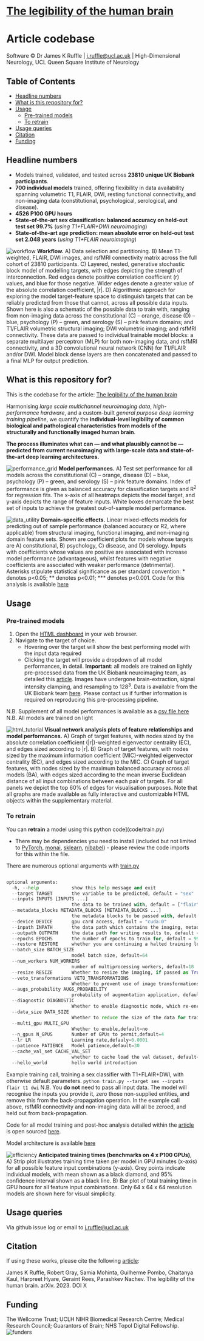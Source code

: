 # [The legibility of the human brain](URL)
# Article codebase

Software © Dr James K Ruffle | j.ruffle@ucl.ac.uk | High-Dimensional Neurology, UCL Queen Square Institute of Neurology


## Table of Contents
- [Headline numbers](#headline-numbers)
- [What is this repository for?](#what-is-this-repository-for)
- [Usage](#usage)
	- [Pre-trained models](#pre-trained-models)
	- [To retrain](#to-retrain)
- [Usage queries](#usage-queries)
- [Citation](#citation)
- [Funding](#funding)


## Headline numbers
- Models trained, validated, and tested across **23810 unique UK Biobank participants**.
- **700 individual models** trained, offering flexibility in data availability spanning volumetric T1, FLAIR, DWI, resting functional connectivity, and non-imaging data (constitutional, psychological, serological, and disease).
- **4526 P100 GPU hours**
- **State-of-the-art sex classification: balanced accuracy on held-out test set 99.7%** (*using T1+FLAIR+DWI neuroimaging*)
- **State-of-the-art age prediction: mean absolute error on held-out test set 2.048 years** (*using T1+FLAIR neuroimaging*)

![workflow](assets/workflow.jpg)
**Workflow.** A) Data selection and partitioning. B) Mean T1-weighted, FLAIR, DWI images, and rsfMRI connectivity matrix across the full cohort of 23810 participants. C) Layered, nested, generative stochastic block model of modelling targets, with edges depicting the strength of interconnection. Red edges denote positive correlation coefficient (r) values, and blue for those negative. Wider edges denote a greater value of the absolute correlation coefficient, |r|. D) Algorithmic approach for exploring the model target-feature space to distinguish targets that can be reliably predicted from those that cannot, across all possible data inputs. Shown here is also a schematic of the possible data to train with, ranging from non-imaging data across the constitutional (C) – orange, disease (D) – blue, psychology (P) – green, and serology (S) – pink feature domains; and T1/FLAIR volumetric structural imaging; DWI volumetric imaging; and rsfMRI connectivity. These data are passed to individual trainable model blocks: a separate multilayer perceptron (MLP) for both non-imaging data, and rsfMRI connectivity, and a 3D convolutional neural network (CNN) for T1/FLAIR and/or DWI. Model block dense layers are then concatenated and passed to a final MLP for output prediction.


## What is this repository for?
This is the codebase for the article: [The legibility of the human brain](URL)

Harmonising *large scale multichannel neuroimaging data*, *high-performance hardware*, and a custom-built *general purpose deep learning training pipeline*, we quantify the **individual-level legibility of common biological and pathological characteristics from models of the structurally and functionally imaged human brain**. 

**The process illuminates what can — and what plausibly cannot be — predicted from current neuroimaging with large-scale data and state-of-the-art deep learning architectures.**


![performance_grid](assets/performance_grid.jpg)
**Model performances.** A) Test set performance for all models across the constitutional (C) – orange, disease (D) – blue, psychology (P) – green, and serology (S) – pink feature domains. Index of performance is given as balanced accuracy for classification targets and R<sup>2</sup> for regression fits. The x-axis of all heatmaps depicts the model target, and y-axis depicts the range of feature inputs. White boxes demarcate the best set of inputs to achieve the greatest out-of-sample model performance.


![data_utility](assets/data_utility.jpg)
**Domain-specific effects.** Linear mixed-effects models for predicting out of sample performance (balanced accuracy or R2, where applicable) from structural imaging, functional imaging, and non-imaging domain feature sets. Shown are coefficient plots for models whose targets are A) constitutional, B) psychology, C) disease, and D) serology. Inputs with coefficients whose values are positive are associated with increase model performance (advantageous), whilst features with negative coefficients are associated with weaker performance (detrimental). Asterisks stipulate statistical significance as per standard convention: * denotes p<0.05; ** denotes p<0.01; *** denotes p<0.001. Code for this analysis is available [here](code/ModelComparison.R)



## Usage
### Pre-trained models
1) Open the [HTML dashboard](Interactive_results.html) in your web browser. 
2) Navigate to the target of choice.
	- Hovering over the target will show the best performing model with the input data required
	- Clicking the target will provide a dropdown of all model performances, in detail.
**Important**: all models are trained on lightly pre-processed data from the UK Biobank neuroimaging team, as detailed this [article](https://doi.org/10.1016/j.neuroimage.2017.10.034). Images have undergone brain-extraction, signal intensity clamping, and resampling to 128<sup>3</sup>. Data is available from the UK Biobank team [here](https://www.ukbiobank.ac.uk). Please contact us if further information is required on reproducing this pre-processing pipeline.

N.B. Supplement of all model performances is available as a [csv file here](assets/metrics_comparison_test.csv)
N.B. All models are trained on light

![html_tutorial](assets/html_tutorial.jpg)
**Visual network analysis plots of feature relationships and model performances.** A) Graph of target features, with nodes sized by the absolute correlation coefficient (|r|)-weighted eigenvector centrality (EC), and edges sized according to |r|. B) Graph of target features, with nodes sized by the maximum information coefficient (MIC)-weighted eigenvector centrality (EC), and edges sized according to the MIC. C) Graph of target features, with nodes sized by the maximum balanced accuracy across all models (BA), with edges sized according to the mean inverse Euclidean distance of all input combinations between each pair of targets. For all panels we depict the top 60% of edges for visualisation purposes. Note that all graphs are made available as fully interactive and customizable HTML objects within the supplementary material.


### To retrain
You can **retrain** a model using this python code](code/train.py)
- There may be dependencies you need to install (included but not limited to [PyTorch](https://pytorch.org), [monai](https://monai.io), [sklearn](https://scikit-learn.org/stable/), [nibabel](https://nipy.org/nibabel/)) - please review the code imports for this within the file.

There are numerous optional arguments with [train.py](code/train.py) 
```python train.py -h

optional arguments:
  -h, --help            show this help message and exit
  --target TARGET       the variable to be predicted, default = "sex"
  --inputs INPUTS [INPUTS ...]
                        the data to be trained with, default = ["flair", "t1", "dwi", "metadata", "connectivity"]
  --metadata_blocks METADATA_BLOCKS [METADATA_BLOCKS ...]
                        the metadata blocks to be passed with, default = ["constitutional","serology","psychology","disease"]
  --device DEVICE       gpu card access, default = "cuda:0"
  --inpath INPATH       the data path which contains the imaging, metadata and connectivity. It should contain the subdirectories of TEST and TRAIN, with subsequent directory cascades of T1, FLAIR, DWI, etc., default = "/data/BIOBANK/"
  --outpath OUTPATH     the data path for writing results to, default = "/data/BIOBANK/results_out/"
  --epochs EPOCHS       the number of epochs to train for, default = 999999
  --restore RESTORE     whether you are continuing a halted training loop, default=False
  --batch_size BATCH_SIZE
                        model batch size, default=64
  --num_workers NUM_WORKERS
                        number of multiprocessing workers, default=18
  --resize RESIZE       Whether to resize the imaging, if passed as True shall work in 64 cubed, rather than the default 128, default=yes
  --veto_transformations VETO_TRANSFORMATIONS
                        Whether to prevent use of image transformations on the fly, default=yes since we have pre-computed them for speedup
  --augs_probability AUGS_PROBABILITY
                        probability of augmentation application, default=0.05
  --diagnostic DIAGNOSTIC
                        Whether to enable diagnostic mode, which re-encodes all input data as 1 and 0, for debugging purposes, default=no
  --data_size DATA_SIZE
                        Whether to reduce the size of the data for training, for debugging purposes, default = 999999999
  --multi_gpu MULTI_GPU
                        Whether to enable,default=no
  --n_gpus N_GPUS       Number of GPUs to permit,default=4
  --lr LR               Learning rate,defauly=0.0001
  --patience PATIENCE   Model patience,default=30
  --cache_val_set CACHE_VAL_SET
                        whether to cache load the val dataset, default=yes
  --hello_world         hello world introduction
```

Example training call, training a sex classifier with T1+FLAIR+DWI, with otherwise default parameters.
```python train.py --target sex --inputs flair t1 dwi```
N.B. You **do not** need to pass all input data. The model will recognise the inputs you provide it, zero those non-supplied entities, and remove this from the back-propagation operation. In the example call above, rsfMRI connectivity and non-imaging data will all be zeroed, and held out from back-propagation.


Code for all model training and post-hoc analysis detailed within the [article](URL) is open sourced [here](code/). 

Model architecture is available [here](assets/architecture.jpg)

![efficiency](assets/training_efficiency.jpg)
**Anticipated training times (benchmarks on 4 x P100 GPUs)**, A) Strip plot illustrates training time taken per model in GPU minutes (x-axis) for all possible feature input combinations (y-axis). Grey points indicate individual models, with mean shown as a black diamond, and 95% confidence interval shown as a black line. B) Bar plot of total training time in GPU hours for all feature input combinations. Only 64 x 64 x 64 resolution models are shown here for visual simplicity. 


## Usage queries
Via github issue log or email to j.ruffle@ucl.ac.uk


## Citation
If using these works, please cite the following [article](URL):

James K Ruffle, Robert Gray, Samia Mohinta, Guilherme Pombo, Chaitanya Kaul, Harpreet Hyare, Geraint Rees, Parashkev Nachev. The legibility of the human brain. arXiv. 2023. DOI X



## Funding
The Wellcome Trust; UCLH NIHR Biomedical Research Centre; Medical Research Council; Guarantors of Brain; NHS Topol Digital Fellowship.
![funders](assets/funders.png)

